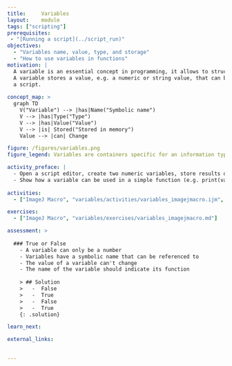 ```yaml
---
title:     Variables
layout:    module
tags: ["scripting"]
prerequisites:
 - "[Running a script](../script_run)"
objectives:
  - "Variables name, value, type, and storage"
  - "How to use variables in functions"
motivation: |
  A variable is an essential concept in programming, it allows to structure and generalize a script/program.
  A variable stores a value, e.g. a numeric or string value, that can be used and changed at several occasions in 
  a script. 
  
concept_map: >
  graph TD
    V("Variable") --> |has|Name("Symbolic name")
    V --> |has|Type("Type")
    V --> |has|Value("Value")
    V --> |is| Stored("Stored in memory")
    Value --> |can| Change

figure: /figures/variables.png
figure_legend: Variables are containers specific for an information type. The name of the variable should explain its purpose. Naming convention is camelCase (left side) or under_score (right side).

activity_preface: |
  - Open a script editor, create two numeric variables, store results of addition in a new variable.
  - Show how a variable can be used in a simple function (e.g. print(variable)) and in a image processing function.
  
activities:
  - ["ImageJ Macro", "variables/activities/variables_imagejmacro.ijm", "java"]

exercises:
  - ["ImageJ Macro", "variables/exercises/variables_imagejmacro.md"]

assessment: >
  
  ### True or False
    - A variable can only be a number
    - Variables have a symbolic name that can be referenced to
    - The value of a variable can't change
    - The name of the variable should indicate its function
    
    > ## Solution
    >   -  False
    >   -  True
    >   -  False
    >   -  True
    {: .solution}

learn_next:

external_links:

 
---
```

 
